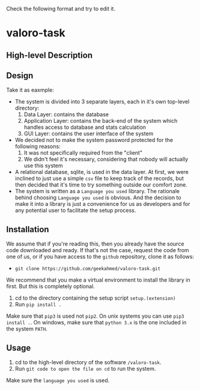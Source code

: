 Check the following format and try to edit it. 
# valoro-task

## High-level Description

## Design

Take it as eaxmple: 

* The system is divided into 3 separate layers, each in it's own top-level directory:
    1. Data Layer: contains the database
    1. Application Layer: contains the back-end of the system which handles access to database and stats calculation
    1. GUI Layer: contains the user interface of the system
* We decided not to make the system password protected for the following reasons:
    1. It was not specifically required from the "client"
    1. We didn't feel it's necessary, considering that nobody will actually use this system
* A relational database, sqlite, is used in the data layer. At first, we were inclined to just use a simple `csv` file to keep track of the records, but then decided that it's time to try something outside our comfort zone.
* The system is written as a `Language you used` library. The rationale behind choosing `Language you used` is obvious. And the decision to make it into a library is just a convenience for us as developers and for any potential user to facilitate the setup process.

## Installation

We assume that if you're reading this, then you already have the source code downloaded and ready. If that's not the case, request the code from one of us, or if you have access to the `github` repository, clone it as follows:
* `git clone https://github.com/geekahmed/valoro-task.git`

We recommend that you make a virtual environment to install the library in first. But this is completely optional.

1. cd to the directory containing the setup script `setup.(extension)`
1. Run `pip install .`

Make sure that `pip3` is used not `pip2`. On unix systems you can use `pip3 install .`. On windows, make sure that `python 3.x` is the one included in the system `PATH`.

## Usage

1. cd to the high-level directory of the software `/valoro-task`.
2. Run `git code to open the file on cd` to run the system.

Make sure the `language you used` is used.
